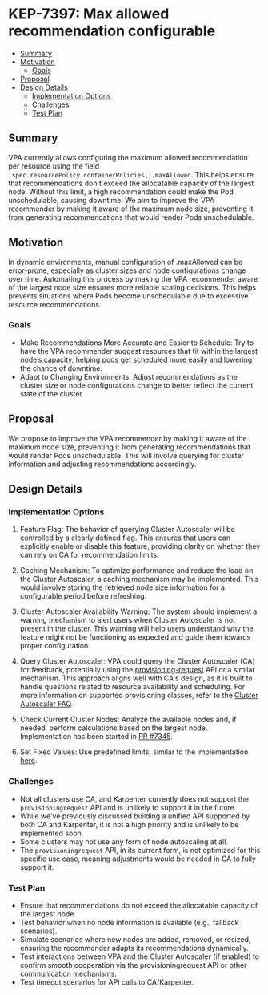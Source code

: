 # KEP-7397: Max allowed recommendation configurable

<!-- toc -->
- [Summary](#summary)
- [Motivation](#motivation)
   - [Goals](#goals)
- [Proposal](#proposal)
- [Design Details](#design-details)
   - [Implementation Options](#implementation-options)
   - [Challenges](#challenges)
   - [Test Plan](#test-plan)
<!-- /toc -->

## Summary
VPA currently allows configuring the maximum allowed recommendation per resource using the field `.spec.resourcePolicy.containerPolicies[].maxAllowed`. This helps ensure that recommendations don't exceed the allocatable capacity of the largest node. Without this limit, a high recommendation could make the Pod unschedulable, causing downtime. We aim to improve the VPA recommender by making it aware of the maximum node size, preventing it from generating recommendations that would render Pods unschedulable.

## Motivation
In dynamic environments, manual configuration of .maxAllowed can be error-prone, especially as cluster sizes and node configurations change over time. Automating this process by making the VPA recommender aware of the largest node size ensures more reliable scaling decisions. This helps prevents situations where Pods become unschedulable due to excessive resource recommendations.

### Goals
* Make Recommendations More Accurate and Easier to Schedule: Try to have the VPA recommender suggest resources that fit within the largest node’s capacity, helping pods get scheduled more easily and lowering the chance of downtime.
* Adapt to Changing Environments: Adjust recommendations as the cluster size or node configurations change to better reflect the current state of the cluster.

## Proposal
We propose to improve the VPA recommender by making it aware of the maximum node size, preventing it from generating recommendations that would render Pods unschedulable. This will involve querying for cluster information and adjusting recommendations accordingly.

## Design Details
### Implementation Options
1. Feature Flag:
   The behavior of querying Cluster Autoscaler will be controlled by a clearly defined flag. This ensures that users can explicitly enable or disable this feature, providing clarity on whether they can rely on CA for recommendation limits.

2. Caching Mechanism:
   To optimize performance and reduce the load on the Cluster Autoscaler, a caching mechanism may be implemented. This would involve storing the retrieved node size information for a configurable period before refreshing.

3. Cluster Autoscaler Availability Warning:
   The system should implement a warning mechanism to alert users when Cluster Autoscaler is not present in the cluster. This warning will help users understand why the feature might not be functioning as expected and guide them towards proper configuration.

4. Query Cluster Autoscaler: 
   VPA could query the Cluster Autoscaler (CA) for feedback, potentially using the [provisioning-request](https://github.com/kubernetes/autoscaler/blob/master/cluster-autoscaler/proposals/provisioning-request.md) API or a similar mechanism. This approach aligns well with CA's design, as it is built to handle questions related to resource availability and scheduling.
   For more information on supported provisioning classes, refer to the [Cluster Autoscaler FAQ](https://github.com/kubernetes/autoscaler/blob/3a29dc2690102a6758cd085e9d6a3bcf4d7c29d8/cluster-autoscaler/FAQ.md#supported-provisioningclasses).

5. Check Current Cluster Nodes:
   Analyze the available nodes and, if needed, perform calculations based on the largest node. Implementation has been started in [PR #7345](https://github.com/kubernetes/autoscaler/pull/7345).

6. Set Fixed Values:
   Use predefined limits, similar to the implementation [here](https://github.com/kubernetes/autoscaler/blob/master/vertical-pod-autoscaler/pkg/recommender/logic/recommender.go).

### Challenges
- Not all clusters use CA, and Karpenter currently does not support the `provisioningrequest` API and is unlikely to support it in the future.
- While we've previously discussed building a unified API supported by both CA and Karpenter, it is not a high priority and is unlikely to be implemented soon.
- Some clusters may not use any form of node autoscaling at all.
- The `provisioningrequest` API, in its current form, is not optimized for this specific use case, meaning adjustments would be needed in CA to fully support it.

### Test Plan
* Ensure that recommendations do not exceed the allocatable capacity of the largest node.
* Test behavior when no node information is available (e.g., fallback scenarios).
* Simulate scenarios where new nodes are added, removed, or resized, ensuring the recommender adapts its recommendations dynamically.
* Test interactions between VPA and the Cluster Autoscaler (if enabled) to confirm smooth cooperation via the provisioningrequest API or other communication mechanisms.
* Test timeout scenarios for API calls to CA/Karpenter.